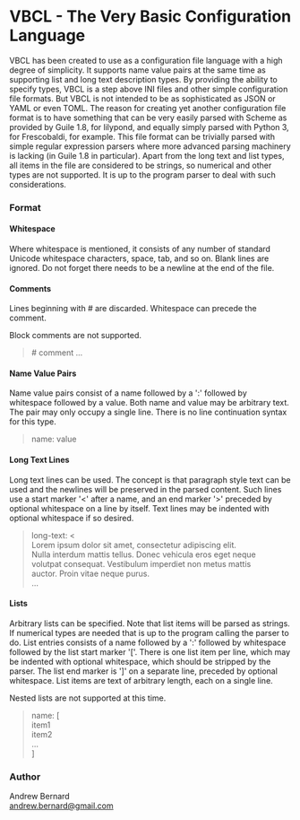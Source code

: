 

# VBCL - The Very Basic Configuration Language

VBCL has been created to use as a configuration file language with a high degree
of simplicity. It supports name value pairs at the same time as supporting list
and long text description types. By providing the ability to specify types, VBCL
is a step above INI files and other simple configuration file formats. But VBCL
is not intended to be as sophisticated as JSON or YAML or even TOML. The reason
for creating yet another configuration file format is to have something that can
be very easily parsed with Scheme as provided by Guile 1.8, for lilypond, and
equally simply parsed with Python 3, for Frescobaldi, for example. This file
format can be trivially parsed with simple regular expression parsers where more
advanced parsing machinery is lacking (in Guile 1.8 in particular). Apart from
the long text and list types, all items in the file are considered to be
strings, so numerical and other types are not supported. It is up to the program
parser to deal with such considerations.

### Format

#### Whitespace
Where whitespace is mentioned, it consists of any number of standard Unicode
whitespace characters, space, tab, and so on. Blank lines are ignored. Do not
forget there needs to be a newline at the end of the file.

#### Comments
Lines beginning with # are discarded. Whitespace can precede the comment.

Block comments are not supported.

> \# comment ...

#### Name Value Pairs
Name value pairs consist of a name followed by a ':' followed by whitespace
followed by a value. Both name and value may be arbitrary text. The pair may
only occupy a single line. There is no line continuation syntax for this type.

>name: value

#### Long Text Lines
Long text lines can be used. The concept is that paragraph style text can be
used and the newlines will be preserved in the parsed content. Such lines use a
start marker '<' after a name, and an end marker '>' preceded by optional
whitespace on a line by itself. Text lines may be indented with optional
whitespace if so desired.

>long-text: <  
Lorem ipsum dolor sit amet, consectetur adipiscing elit.  
Nulla interdum mattis tellus. Donec vehicula eros eget neque   
volutpat consequat. Vestibulum imperdiet non metus mattis  
auctor. Proin vitae neque purus.  
...  
>  

#### Lists
Arbitrary lists can be specified. Note that list items will be parsed as
strings. If numerical types are needed that is up to the program calling the
parser to do. List entries consists of a name followed by a ':' followed by
whitespace followed by the list start marker '['. There is one list item per
line, which may be indented with optional whitespace, which should be stripped
by the parser. The list end marker is ']' on a separate line, preceded by
optional whitespace. List items are text of arbitrary length, each on a single
line.

Nested lists are not supported at this time.

>name: [  
item1  
item2  
...  
]

### Author
Andrew Bernard  
andrew.bernard@gmail.com
